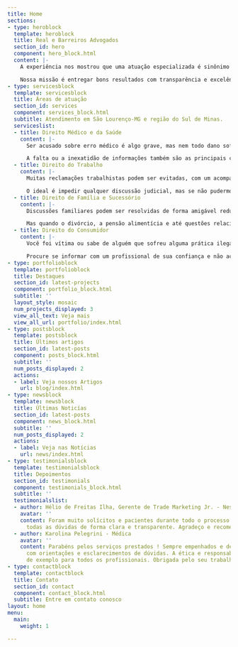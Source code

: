 ```yaml
---
title: Home
sections:
- type: heroblock
  template: heroblock
  title: Real e Barreiros Advogados
  section_id: hero
  component: hero_block.html
  content: |-
    A experiência nos mostrou que uma atuação especializada é sinônimo de bons resultados. Profissionais capacitados que encaram com ética, respeito e empatia as individualidades de cada cliente.

    Nossa missão é entregar bons resultados com transparência e excelência nos atendimentos.
- type: servicesblock
  template: servicesblock
  title: Áreas de atuação
  section_id: services
  component: services_block.html
  subtitle: Atendimento em São Lourenço-MG e região do Sul de Minas.
  serviceslist:
  - title: Direito Médico e da Saúde
    content: |-
      Ser acusado sobre erro médico é algo grave, mas nem todo dano sofrido pelo paciente é de responsabilidade médica, prefira investir em profissionais especialistas e capacitados ao invés de perder dinheiro com indenizações indevidas.

      A falta ou a inexatidão de informações também são as principais causas de processos contra médicos, é preciso saber como respeitar a autonomia dos pacientes através do esclarecimento.
  - title: Direito do Trabalho
    content: |-
      Muitas reclamações trabalhistas podem ser evitadas, com um acompanhamento preventivo e consultivo de um profissional especializado. Será que sua empresa está cumprindo com as exigências e se resguardando da forma correta?

      O ideal é impedir qualquer discussão judicial, mas se não pudermos, é melhor estarmos preparados e bem assessorados para nos livrar de condenações indevidas ou acordos meu feitos.
  - title: Direito de Família e Sucessório
    content: |-
      Discussões familiares podem ser resolvidas de forma amigável reduzindo os impactos negativos nos envolvidos.

      Mas quando o divórcio, a pensão alimentícia e até questões relacionadas a herança são levadas para o judiciário, é melhor estar amparado por um profissional especialista no assunto que proporcione uma condução justa e benéfica no processo.
  - title: Direito do Consumidor
    content: |-
      Você foi vítima ou sabe de alguém que sofreu alguma prática ilegal ou abusiva durante o consumo de algum serviço ou produto? O resultado foi diferente do prometido? As informações foram prestadas de forma adequada? Você sofreu algum prejuízo em decorrência dessas falhas?

      Procure se informar com um profissional de sua confiança e não aceite nada menos do que os seus direitos.
- type: portfolioblock
  template: portfolioblock
  title: Destaques
  section_id: latest-projects
  component: portfolio_block.html
  subtitle: ''
  layout_style: mosaic
  num_projects_displayed: 3
  view_all_text: Veja mais
  view_all_url: portfolio/index.html
- type: postsblock
  template: postsblock
  title: Últimos artigos
  section_id: latest-posts
  component: posts_block.html
  subtitle: ''
  num_posts_displayed: 2
  actions:
  - label: Veja nossos Artigos
    url: blog/index.html
- type: newsblock
  template: newsblock
  title: Últimas Noticías
  section_id: latest-posts
  component: news_block.html
  subtitle: ''
  num_posts_displayed: 2
  actions:
  - label: Veja nas Notícias
    url: news/index.html
- type: testimonialsblock
  template: testimonialsblock
  title: Depoimentos
  section_id: testimonials
  component: testimonials_block.html
  subtitle: ''
  testimonialslist:
  - author: Hélio de Freitas Ilha, Gerente de Trade Marketing Jr. - Nestlé
    avatar: ''
    content: Foram muito solícitos e pacientes durante todo o processo. Sempre sanando
      todas as dúvidas de forma clara e transparente. Agradeço e recomendo!
  - author: Karolina Pelegrini - Médica
    avatar: ''
    content: Parabéns pelos serviços prestados ! Sempre empenhados e dedicados, auxiliaram
      com orientações e esclarecimentos de dúvidas. A ética e responsabilidade servem
      de exemplo para todos os profissionais. Obrigada pelo seu trabalho !
- type: contactblock
  template: contactblock
  title: Contato
  section_id: contact
  component: contact_block.html
  subtitle: Entre em contato conosco
layout: home
menu:
  main:
    weight: 1

---
```

